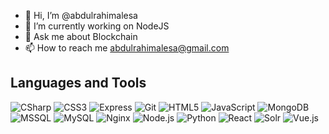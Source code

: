 - 👋 Hi, I’m @abdulrahimalesa
- 🔭 I’m currently working on NodeJS
- 💬 Ask me about Blockchain
- 📫 How to reach me abdulrahimalesa@gmail.com
 
## Languages and Tools

![CSharp](https://upload.wikimedia.org/wikipedia/commons/4/4f/Csharp_Logo.png)
![CSS3](https://upload.wikimedia.org/wikipedia/commons/6/62/CSS3_logo.svg)
![Express](https://upload.wikimedia.org/wikipedia/commons/6/64/Expressjs.png)
![Git](https://upload.wikimedia.org/wikipedia/commons/3/3f/Git_icon.svg)
![HTML5](https://upload.wikimedia.org/wikipedia/commons/6/61/HTML5_logo_and_wordmark.svg)
![JavaScript](https://upload.wikimedia.org/wikipedia/commons/6/6a/JavaScript-logo.png)
![MongoDB](https://upload.wikimedia.org/wikipedia/commons/9/93/MongoDB_Logo.svg)
![MSSQL](https://upload.wikimedia.org/wikipedia/commons/8/87/Microsoft_SQL_Server_Logo.svg)
![MySQL](https://upload.wikimedia.org/wikipedia/commons/a/a9/Mysql_logo.svg)
![Nginx](https://upload.wikimedia.org/wikipedia/commons/c/c5/Nginx_logo.svg)
![Node.js](https://upload.wikimedia.org/wikipedia/commons/d/d9/Node.js_logo.svg)
![Python](https://upload.wikimedia.org/wikipedia/commons/c/c3/Python-logo-notext.svg)
![React](https://upload.wikimedia.org/wikipedia/commons/a/a7/React-icon.svg)
![Solr](https://upload.wikimedia.org/wikipedia/en/1/16/Apache_Solr_logo.svg)
![Vue.js](https://upload.wikimedia.org/wikipedia/commons/9/95/Vue.js_Logo_2.svg)
